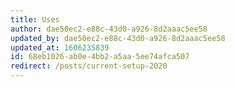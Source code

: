 ```yaml
---
title: Uses
author: dae50ec2-e88c-43d0-a926-8d2aaac5ee58
updated_by: dae50ec2-e88c-43d0-a926-8d2aaac5ee58
updated_at: 1606235839
id: 68eb1026-ab0e-4bb2-a5aa-5ee74afca507
redirect: /posts/current-setup-2020
---
```

